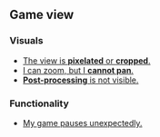## Game view

### Visuals
- [The view is **pixelated** or **cropped**.](Game%20View/Game%20View%20Zoom.md)
- [I can zoom, but I **cannot pan**.](Game%20View/Game%20View%20Pan.md)
- [**Post-processing** is not visible.](../Graphics/Post-processing/Choose%20Pipeline.md)

### Functionality
- [My game pauses unexpectedly.](Game%20View/Error%20Pause.md)